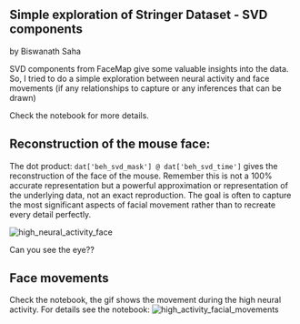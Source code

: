 ## Simple exploration of Stringer Dataset - SVD components

by Biswanath Saha

SVD components from FaceMap give some valuable insights into the data. So, I tried to do a simple exploration between neural activity and face movements (if any relationships to capture or any inferences that can be drawn)

Check the notebook for more details.

## Reconstruction of the mouse face:

The dot product: `dat['beh_svd_mask'] @ dat['beh_svd_time']` gives the reconstruction of the face of the mouse. Remember this is not a 100% accurate representation but a powerful approximation or representation of the underlying data, not an exact reproduction. The goal is often to capture the most significant aspects of facial movement rather than to recreate every detail perfectly.

![high_neural_activity_face](https://github.com/user-attachments/assets/fc5230de-f98e-40f1-87b7-5a756b8f6fb7)

Can you see the eye??

## Face movements
Check the notebook, the gif shows the movement during the high neural activity. For details see the notebook:
![high_activity_facial_movements](https://github.com/user-attachments/assets/1206b162-9085-4ac2-971a-72d4be716911)
